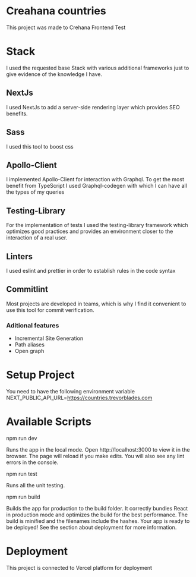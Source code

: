 # Creahana countries
This project was made to Crehana Frontend Test 


# Stack
I used the requested base Stack with various additional frameworks just to give evidence of the knowledge I have. 

## NextJs
I used NextJs to add a server-side rendering layer which provides SEO benefits.

## Sass
I used this tool to boost css

## Apollo-Client
I implemented Apollo-Client for interaction with Graphql. To get the most benefit from TypeScript I used Graphql-codegen with which I can have all the types of my queries

##  Testing-Library
For the implementation of tests I used the testing-library framework which optimizes good practices and provides an environment closer to the interaction of a real user.


## Linters
I used eslint and prettier in order to establish rules in the code syntax

##  Commitlint
Most projects are developed in teams, which is why I find it convenient to use this tool for commit verification.

### Aditional features
* Incremental Site Generation
* Path aliases
* Open graph


# Setup Project
You need to have the following environment variable
NEXT_PUBLIC_API_URL=https://countries.trevorblades.com

# Available Scripts

npm run dev

Runs the app in the local mode.
Open http://localhost:3000 to view it in the browser.
The page will reload if you make edits.
You will also see any lint errors in the console.

npm run test

Runs all the unit testing.

npm run build

Builds the app for production to the build folder.
It correctly bundles React in production mode and optimizes the build for the best performance.
The build is minified and the filenames include the hashes.
Your app is ready to be deployed!
See the section about deployment for more information.

# Deployment
This project is connected to Vercel platform for deployment